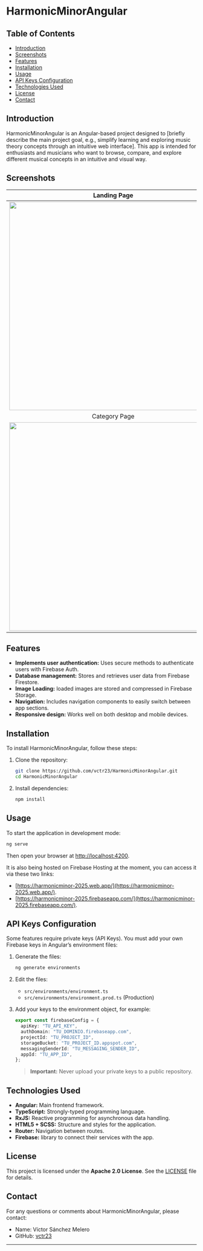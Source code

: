 # HarmonicMinorAngular

## Table of Contents

- [Introduction](#introduction)
- [Screenshots](#screenshots)
- [Features](#features)
- [Installation](#installation)
- [Usage](#usage)
- [API Keys Configuration](#api-keys-configuration)
- [Technologies Used](#technologies-used)
- [License](#license)
- [Contact](#contact)

## Introduction

HarmonicMinorAngular is an Angular-based project designed to [briefly describe the main project goal, e.g., simplify learning and exploring music theory concepts through an intuitive web interface]. This app is intended for enthusiasts and musicians who want to browse, compare, and explore different musical concepts in an intuitive and visual way.

## Screenshots

| Landing Page | Register Page |
|:---:|:---:
|<img src="https://github.com/user-attachments/assets/0b936109-61c9-48f6-82f6-beff2caf9bb7" width="550"/>|<img src="https://github.com/user-attachments/assets/8d7c8bf4-71da-4936-b304-b575459db886" width="550"/>|<img src="https://github.com/user-attachments/assets/7325bc34-b6a8-423f-9fcf-8a70af68ae36" width="550"/>| <img src="[https://github.com/user-attachments/assets/d582a69a-225c-48df-833e-197ad1553ac9](https://github.com/user-attachments/assets/ec1284e4-423e-4de9-91b5-ac31a0f49a0a)" width="550"/>
| Category Page | Product Page | 
|<img src="https://github.com/user-attachments/assets/7325bc34-b6a8-423f-9fcf-8a70af68ae36" width="550"/>| <img src="https://github.com/user-attachments/assets/d582a69a-225c-48df-833e-197ad1553ac9](https://github.com/user-attachments/assets/ec1284e4-423e-4de9-91b5-ac31a0f49a0a" width="550"/>|
## Features

- **Implements user authentication:** Uses secure methods to authenticate users with Firebase Auth.
- **Database management:** Stores and retrieves user data from Firebase Firestore.
- **Image Loading:** loaded images are stored and compressed in Firebase Storage.
- **Navigation:** Includes navigation components to easily switch between app sections.
- **Responsive design:** Works well on both desktop and mobile devices.

## Installation

To install HarmonicMinorAngular, follow these steps:

1. Clone the repository:
   ```bash
   git clone https://github.com/vctr23/HarmonicMinorAngular.git
   cd HarmonicMinorAngular
   ```
2. Install dependencies:
   ```bash
   npm install
   ```

## Usage

To start the application in development mode:

```bash
ng serve
```

Then open your browser at [http://localhost:4200](http://localhost:4200).

It is also being hosted on Firebase Hosting at the moment, you can access it via these two links:
- [https://harmonicminor-2025.web.app/](https://harmonicminor-2025.web.app/).
- [https://harmonicminor-2025.firebaseapp.com/](https://harmonicminor-2025.firebaseapp.com/).

## API Keys Configuration

Some features require private keys (API Keys). You must add your own Firebase keys in Angular’s environment files:
1. Generate the files:
   ```bash
   ng generate environments
   ```
   
2. Edit the files:
   - `src/environments/environment.ts`
   - `src/environments/environment.prod.ts` (Production)

3. Add your keys to the environment object, for example:
   ```typescript
   export const firebaseConfig = {
     apiKey: "TU_API_KEY",
     authDomain: "TU_DOMINIO.firebaseapp.com",
     projectId: "TU_PROJECT_ID",
     storageBucket: "TU_PROJECT_ID.appspot.com",
     messagingSenderId: "TU_MESSAGING_SENDER_ID",
     appId: "TU_APP_ID",
   };
   ```
   > **Important:** Never upload your private keys to a public repository.

## Technologies Used

- **Angular:** Main frontend framework.
- **TypeScript:** Strongly-typed programming language.
- **RxJS:** Reactive programming for asynchronous data handling.
- **HTML5 + SCSS:** Structure and styles for the application.
- **Router:** Navigation between routes.
- **Firebase:** library to connect their services with the app.

## License

This project is licensed under the **Apache 2.0 License**. See the [LICENSE](LICENSE) file for details.

## Contact

For any questions or comments about HarmonicMinorAngular, please contact:

- Name: Víctor Sánchez Melero
- GitHub: [vctr23](https://github.com/vctr23)

---
